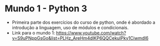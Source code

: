 # Mundo 1 - Python 3
- Primeira parte dos exercícios do curso de python, onde é abordado a introdução a linguagem, uso de módulos e condicionais.
- Link para o mundo 1: https://www.youtube.com/watch?v=S9uPNppGsGo&list=PLHz_AreHm4dlKP6QQCekuIPky1CiwmdI6
